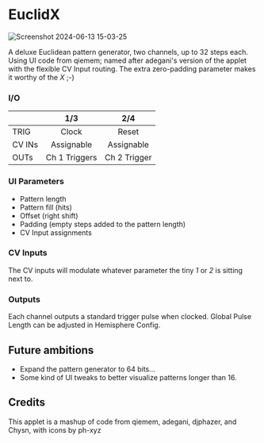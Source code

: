 # EuclidX

![Screenshot 2024-06-13 15-03-25](https://github.com/djphazer/O_C-Phazerville/assets/109086194/19d27f22-6885-49f9-8c92-e6fb40d91279)

A deluxe Euclidean pattern generator, two channels, up to 32 steps each. Using UI code from qiemem; named after adegani's version of the applet with the flexible CV Input routing. The extra zero-padding parameter makes it worthy of the *X* ;-)

### I/O

|        |      1/3      |     2/4      |
| ------ | :-----------: | :----------: |
| TRIG   |     Clock     |    Reset     |
| CV INs |  Assignable   |  Assignable  |
| OUTs   | Ch 1 Triggers | Ch 2 Trigger |

### UI Parameters
* Pattern length
* Pattern fill (hits)
* Offset (right shift)
* Padding (empty steps added to the pattern length)
* CV Input assignments

### CV Inputs
The CV inputs will modulate whatever parameter the tiny _1_ or _2_ is sitting next to.

### Outputs
Each channel outputs a standard trigger pulse when clocked. Global Pulse Length can be adjusted in Hemisphere Config.

## Future ambitions
* Expand the pattern generator to 64 bits...
* Some kind of UI tweaks to better visualize patterns longer than 16.

## Credits
This applet is a mashup of code from qiemem, adegani, djphazer, and Chysn, with icons by ph-xyz

